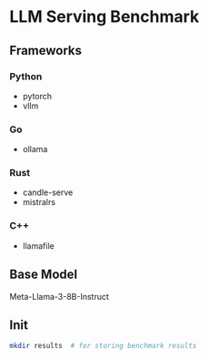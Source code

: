# LLM Serving Benchmark

## Frameworks

### Python

- pytorch
- vllm

### Go

- ollama

### Rust

- candle-serve
- mistralrs

### C++

- llamafile


## Base Model

Meta-Llama-3-8B-Instruct


## Init

```bash
mkdir results  # for storing benchmark results
```
